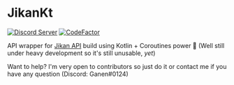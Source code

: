 # JikanKt

[![Discord Server](https://img.shields.io/discord/460491088004907029.svg?style=flat&logo=discord)](https://discord.gg/4tvCr36) [![CodeFactor](https://www.codefactor.io/repository/github/gsculerlor/jikankt/badge)](https://www.codefactor.io/repository/github/gsculerlor/jikankt)

API wrapper for [Jikan API](https://jikan.moe) build using Kotlin + Coroutines power 🚀 (Well still under heavy development so it's still unusable, *yet*)

Want to help? I'm very open to contributors so just do it or contact me if you have any question (Discord: Ganen#0124)

